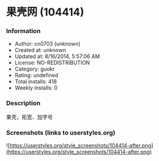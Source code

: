 # 果壳网 (104414)

### Information
- Author: cn0703 (unknown)
- Created at: unknown
- Updated at: 8/16/2014, 5:57:06 AM
- License: NO-REDISTRIBUTION
- Category: guokr
- Rating: undefined
- Total installs: 418
- Weekly installs: 0


### Description
果壳，拓宽、加字号


### Screenshots (links to userstyles.org)
![https://userstyles.org/style_screenshots/104414-after.png](https://userstyles.org/style_screenshots/104414-after.png)


